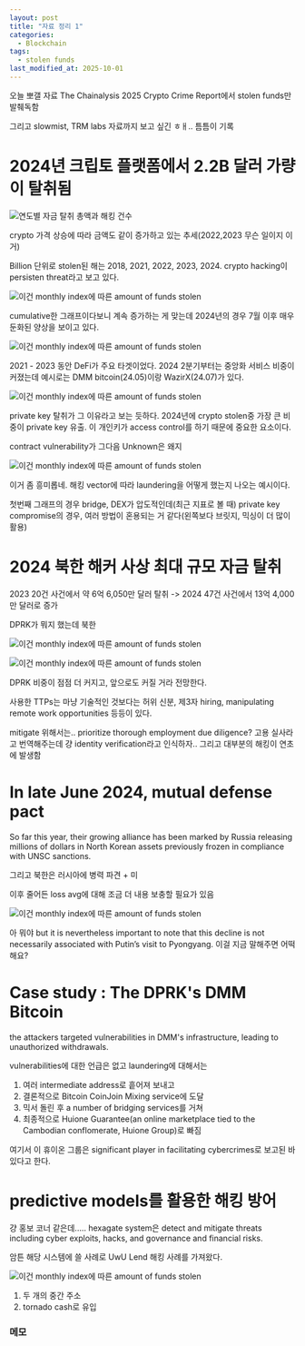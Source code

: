 ```yaml
---
layout: post
title: "자료 정리 1"
categories:
  - Blockchain
tags:
  - stolen funds
last_modified_at: 2025-10-01
---
```


오늘 뽀갤 자료 The Chainalysis 2025 Crypto Crime Report에서 stolen funds만 발췌독함 

그리고 slowmist, TRM labs 자료까지 보고 싶긴 ㅎㅐ.. 틈틈이 기록 

# 2024년 크립토 플랫폼에서 2.2B 달러 가량이 탈취됨

![연도별 자금 탈취 총액과 해킹 건수](../../../assets/images/251001_01.png)

crypto 가격 상승에 따라 금액도 같이 증가하고 있는 추세(2022,2023 무슨 일이지 이거)

Billion 단위로 stolen된 해는 2018, 2021, 2022, 2023, 2024. crypto hacking이 persisten threat라고 보고 있다. 

![이건 monthly index에 따른 amount of funds stolen](../../../assets/images/251001_02.png)

cumulative한 그래프이다보니 계속 증가하는 게 맞는데 2024년의 경우 7월 이후 매우 둔화된 양상을 보이고 있다. 

![이건 monthly index에 따른 amount of funds stolen](../../../assets/images/251001_03.png)

2021 - 2023 동안 DeFi가 주요 타겟이었다. 2024 2분기부터는 중앙화 서비스 비중이 커졌는데 예시로는 DMM bitcoin(24.05)이랑 WazirX(24.07)가 있다. 

![이건 monthly index에 따른 amount of funds stolen](../../../assets/images/251001_04.png)

private key 탈취가 그 이유라고 보는 듯하다. 2024년에 crypto stolen중 가장 큰 비중이 private key 유출. 이 개인키가 access control를 하기 때문에 중요한 요소이다. 

contract vulnerability가 그다음 
Unknown은 왜지

![이건 monthly index에 따른 amount of funds stolen](../../../assets/images/251001_05.png)

이거 좀 흥미롭네. 
해킹 vector에 따라 laundering을 어떻게 했는지 나오는 예시이다. 

첫번째 그래프의 경우 bridge, DEX가 압도적인데(최근 지표로 볼 때) private key compromise의 경우, 여러 방법이 혼용되는 거 같다(왼쪽보다 브릿지, 믹싱이 더 많이 활용)

# 2024 북한 해커 사상 최대 규모 자금 탈취 

2023 20건 사건에서 약 6억 6,050만 달러 탈취 
-> 2024 47건 사건에서 13억 4,000만 달러로 증가 

DPRK가 뭐지 했는데 북한 

![이건 monthly index에 따른 amount of funds stolen](../../../assets/images/251001_06.png)

![이건 monthly index에 따른 amount of funds stolen](../../../assets/images/251001_07.png)

DPRK 비중이 점점 더 커지고, 앞으로도 커질 거라 전망한다. 

사용한 TTPs는 마냥 기술적인 것보다는 허위 신분, 제3자 hiring, manipulating remote work opportunities 등등이 있다. 

mitigate 위해서는.. prioritize thorough employment due diligence? 고용 실사라고 번역해주는데 걍 identity verification라고 인식하자.. 그리고 대부분의 해킹이 연초에 발생함 

# In late June 2024, mutual defense pact 

So far this year, their growing alliance has been
marked by Russia releasing millions of dollars in North Korean assets previously frozen in compliance with
UNSC sanctions.

그리고 북한은 러시아에 병력 파견 + 미

이후 줄어든 loss avg에 대해 조금 더 내용 보충할 필요가 있음 

![이건 monthly index에 따른 amount of funds stolen](../../../assets/images/251001_08.png)

아 뭐야 
but it is
nevertheless important to note that this decline is not necessarily associated with Putin’s visit to
Pyongyang.
이걸 지금 말해주면 어떡해요? 

# Case study : The DPRK's DMM Bitcoin

the attackers targeted vulnerabilities in DMM's infrastructure, leading to unauthorized withdrawals. 

vulnerabilities에 대한 언급은 없고 laundering에 대해서는 

1. 여러 intermediate address로 흩어져 보내고 
2. 결론적으로 Bitcoin CoinJoin Mixing service에 도달 
3. 믹서 돌린 후 a number of bridging services를 거쳐 
4. 최종적으로 Huione Guarantee(an online marketplace tied to the Cambodian conflomerate, Huione Group)로 빠짐 

여기서 이 휴이온 그룹은 significant player in facilitating cybercrimes로 보고된 바 있다고 한다. 

# predictive models를 활용한 해킹 방어 

걍 홍보 코너 같은데.....
hexagate system은 detect and mitigate threats including cyber exploits, hacks, and governance and financial risks.

암튼 해당 시스템에 쓸 사례로 UwU Lend 해킹 사례를 가져왔다. 

![이건 monthly index에 따른 amount of funds stolen](../../../assets/images/251001_09.png)

1. 두 개의 중간 주소 
2. tornado cash로 유입 






### 메모 

